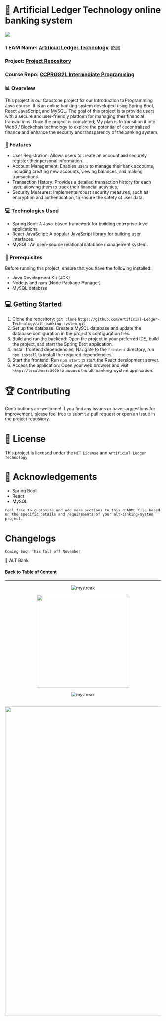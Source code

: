 # 💫 Artificial Ledger Technology online banking system

<img src="https://github.com/flexycode/CCPRGG2L_INTERMEDIATE_FINAL_EXAM/blob/master/images/image-2.png">  

### TEAM Name: [Artificial Ledger Technology](https://github.com/Artificial-Ledger-Technology)  🇵🇭
### Project: [Project Repository](https://github.com/flexycode/CCPRGG2L_INTERMEDIATE_FINAL_EXAM)       
### Course Repo: [CCPRGG2L Intermediate Programming](https://github.com/flexycode/CCPRGG2L_INTERMEDIATE_PROGRAMMING)    

### 📊 Overview
This project is our Capstone project for our Introduction to Programming Java course. It is an online banking system developed using Spring Boot, React JavaScript, and MySQL. The goal of this project is to provide users with a secure and user-friendly platform for managing their financial transactions. Once the project is completed, My plan is to transition it into Web3 / Blockchain technology to explore the potential of decentralized finance and enhance the security and transparency of the banking system.

### 🧊 Features
* User Registration: Allows users to create an account and securely register their personal information.
* Account Management: Enables users to manage their bank accounts, including creating new accounts, viewing balances, and making transactions.
* Transaction History: Provides a detailed transaction history for each user, allowing them to track their financial activities.
* Security Measures: Implements robust security measures, such as encryption and authentication, to ensure the safety of user data.

### 💻 Technologies Used
* Spring Boot: A Java-based framework for building enterprise-level applications.
* React JavaScript: A popular JavaScript library for building user interfaces.
* MySQL: An open-source relational database management system.

### 🧊 Prerequisites
Before running this project, ensure that you have the following installed:

* Java Development Kit (JDK)
* Node.js and npm (Node Package Manager)
* MySQL database

## 💻 Getting Started
1. Clone the repository: `git clone` `https://github.com/Artificial-Ledger-Technology/alt-banking-system.git`
2. Set up the database: Create a MySQL database and update the database configuration in the project's configuration files.
3. Build and run the backend: Open the project in your preferred IDE, build the project, and start the Spring Boot application.
4. Install frontend dependencies: Navigate to the `frontend` directory, run `npm install` to install the required dependencies.
5. Start the frontend: Run `npm start` to start the React development server.
6. Access the application: Open your web browser and visit `http://localhost:3000` to access the alt-banking-system application.

# 🏆 Contributing
Contributions are welcome! If you find any issues or have suggestions for improvement, please feel free to submit a pull request or open an issue in the project repository.

# 🔐 License
This project is licensed under the `MIT License` and `Artificial Ledger Technology`

# 🔭 Acknowledgements
* Spring Boot
* React
* MySQL
  
`Feel free to customize and add more sections to this README file based on the specific details and requirements of your alt-banking-system project.`

# Changelogs


```
Coming Soon This fall off November
```

💎 ALT Bank

<!-- Introduction Pannel button link, it will redirect to the top -->
#### [Back to Table of Content](#ccphys1l)

<!-- End point line insert Thanks for visiting enjoy your day, feel free to modify this  -->
---
<p align="center">
<img src="https://readme-typing-svg.demolab.com/?lines=Thanks+For+Visiting+Enjoy+Your+Day+~!;" alt="mystreak"/>
</p>

<!-- Genshin Impact -->
<div align="center">
<img src="https://media.giphy.com/media/wcVQHVg5lYsCDkxz4J/giphy.gif?cid=ecf05e47yz4oc4o3pl85zwujqt2e6xumb1fhticxniefaqmu&ep=v1_stickers_search&rid=giphy.gif&ct=s" width="300">
</div>

<!-- End point line insert Comeback again next time, feel free to modify this  -->
<p align="center">
<img src="https://readme-typing-svg.demolab.com/?lines=💎💎Come+Back+Again+next+time💎💎" alt="mystreak"/>
</p>

</p>
    
<br>
<!-- End point insert background effect line of sight color red -->
<img src="https://user-images.githubusercontent.com/74038190/212284100-561aa473-3905-4a80-b561-0d28506553ee.gif" width="1000">

